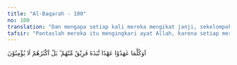 ```yaml
---
title: "Al-Baqarah - 100"
no: 100
translation: "Dan mengapa setiap kali mereka mengikat janji, sekelompok mereka melanggarnya? Sedangkan sebagian besar mereka tidak beriman."
tafsir: "Pantaslah mereka itu mengingkari ayat Allah, karena setiap mereka mengadakan perjanjian, sebagian besar mereka mengkhianati janji. Janji yang dimaksudkan dalam ayat ini ialah janji mereka kepada Nabi Muhammad saw, dan janji yang mereka buat itu tidak sedikit. Tegasnya, orang-orang Yahudi mempunyai watak yang tidak setia, bahkan sebagian besar dari mereka suka menyalahi janji.\n\nAllah menerangkan dalam ayat ini ketidakjujuran yang dilakukan orang-orang Yahudi dalam mengingkari ayat-ayat yang terdapat dalam kitab Taurat dan tidak mau menjalankan ajarannya."
---
```


اَوَكُلَّمَا عٰهَدُوْا عَهْدًا نَّبَذَهٗ فَرِيْقٌ مِّنْهُمْ ۗ بَلْ اَكْثَرُهُمْ لَا يُؤْمِنُوْنَ
